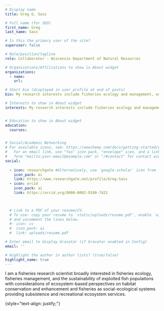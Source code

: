 ```yaml
---
# Display name
title: Greg G. Sass

# Full name (for SEO)
first_name: Greg
last_name: Sass

# Is this the primary user of the site?
superuser: false

# Role/position/tagline
role: Collaborator - Wisconsin Department of Natural Resources

# Organizations/Affiliations to show in About widget
organizations:
  - name: 
    url: 

# Short bio (displayed in user profile at end of posts)
bio: My research interests include fisheries ecology and management, ecosystem-based fisheries management, whole-lake studies, fish habitat, invasive species ecology and management, and aquatic ecology.

# Interests to show in About widget
interests: My research interests include fisheries ecology and management, ecosystem-based fisheries management, whole-lake studies, fish habitat, invasive species ecology and management, and aquatic ecology.


# Education to show in About widget
education:
  courses:


# Social/Academic Networking
# For available icons, see: https://wowchemy.com/docs/getting-started/page-builder/#icons
#   For an email link, use "fas" icon pack, "envelope" icon, and a link in the
#   form "mailto:your-email@example.com" or "/#contact" for contact widget.
social:
 
  - icon: researchgate #Alternatively, use `google-scholar` icon from `ai` icon pack
    icon_pack: ai
    link: https://www.researchgate.net/profile/Greg-Sass
  - icon: orcid
    icon_pack: ai
    link: https://orcid.org/0000-0002-9100-7421


    
  # Link to a PDF of your resume/CV.
  # To use: copy your resume to `static/uploads/resume.pdf`, enable `ai` icons in `params.yaml`,
  # and uncomment the lines below.
  #- icon: cv
  #  icon_pack: ai
  #  link: uploads/resume.pdf

# Enter email to display Gravatar (if Gravatar enabled in Config)
email: ''

# Highlight the author in author lists? (true/false)
highlight_name: true
---
```


I am a fisheries research scientist broadly interested in fisheries ecology, fisheries management, and the sustainability of exploited fish populations with considerations of ecosystem-based perspectives on habitat conservation and enhancement and fisheries as social-ecological systems providing subsistence and recreational ecosystem services.

{style="text-align: justify;"}
